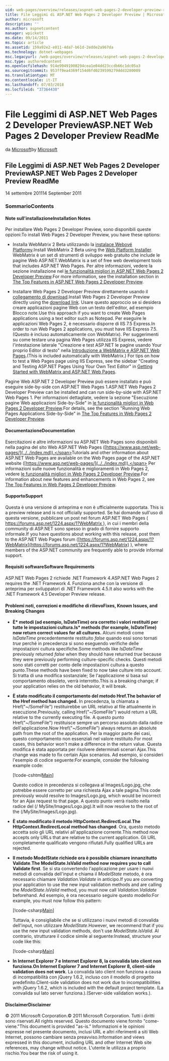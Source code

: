 ```yaml
---
uid: web-pages/overview/releases/aspnet-web-pages-2-developer-preview-readme
title: File Leggimi di ASP.NET Web Pages 2 Developer Preview | Microsoft Docs
author: microsoft
description: ''
ms.author: aspnetcontent
manager: wpickett
ms.date: 09/14/2011
ms.topic: article
ms.assetid: 159a92e2-e011-4da7-b61d-2edde2a967da
ms.technology: dotnet-webpages
msc.legacyurl: /web-pages/overview/releases/aspnet-web-pages-2-developer-preview-readme
msc.type: authoredcontent
ms.openlocfilehash: 914e99491908294cea1e04dd23ccdb66c1dc05a3
ms.sourcegitcommit: 953ff9ea4369f154d6fd0239599279ddd3280009
ms.translationtype: MT
ms.contentlocale: it-IT
ms.lasthandoff: 07/03/2018
ms.locfileid: "37364430"
---
```

<a name="aspnet-web-pages-2-developer-preview-readme"></a><span data-ttu-id="9a2be-102">File Leggimi di ASP.NET Web Pages 2 Developer Preview</span><span class="sxs-lookup"><span data-stu-id="9a2be-102">ASP.NET Web Pages 2 Developer Preview ReadMe</span></span>
====================
<span data-ttu-id="9a2be-103">da [Microsoft](https://github.com/microsoft)</span><span class="sxs-lookup"><span data-stu-id="9a2be-103">by [Microsoft](https://github.com/microsoft)</span></span>

## <a name="aspnet-web-pages-2-developer-preview-readme"></a><span data-ttu-id="9a2be-104">File Leggimi di ASP.NET Web Pages 2 Developer Preview</span><span class="sxs-lookup"><span data-stu-id="9a2be-104">ASP.NET Web Pages 2 Developer Preview ReadMe</span></span>

<span data-ttu-id="9a2be-105">14 settembre 2011</span><span class="sxs-lookup"><span data-stu-id="9a2be-105">14 September 2011</span></span>

### <a name="contents"></a><span data-ttu-id="9a2be-106">Sommario</span><span class="sxs-lookup"><span data-stu-id="9a2be-106">Contents</span></span>

#### <a id="_Toc303701284"></a>  <span data-ttu-id="9a2be-107">Note sull'installazione</span><span class="sxs-lookup"><span data-stu-id="9a2be-107">Installation Notes</span></span>

<span data-ttu-id="9a2be-108">Per installare Web Pages 2 Developer Preview, sono disponibili queste opzioni:</span><span class="sxs-lookup"><span data-stu-id="9a2be-108">To install Web Pages 2 Developer Preview, you have these options:</span></span>

- <span data-ttu-id="9a2be-109">Installa WebMatrix 2 Beta utilizzando la [instalace Webové Platformy](https://go.microsoft.com/fwlink/?LinkId=226883).</span><span class="sxs-lookup"><span data-stu-id="9a2be-109">Install WebMatrix 2 Beta using the [Web Platform Installer](https://go.microsoft.com/fwlink/?LinkId=226883).</span></span> <span data-ttu-id="9a2be-110">WebMatrix è un set di strumenti di sviluppo web gratuito che include le pagine Web ASP.NET.</span><span class="sxs-lookup"><span data-stu-id="9a2be-110">WebMatrix is a set of free web development tools that includes ASP.NET Web Pages.</span></span> <span data-ttu-id="9a2be-111">Per altre informazioni, vedere la sezione installazione nel [le funzionalità migliori in ASP.NET Web Pages 2 Developer Preview](https://go.microsoft.com/fwlink/?LinkID=227824).</span><span class="sxs-lookup"><span data-stu-id="9a2be-111">For more information, see the installation section in [The Top Features in ASP.NET Web Pages 2 Developer Preview](https://go.microsoft.com/fwlink/?LinkID=227824).</span></span>

- <span data-ttu-id="9a2be-112">Installare Web Pages 2 Developer Preview direttamente usando il [collegamento di download](https://go.microsoft.com/fwlink/?LinkID=226335).</span><span class="sxs-lookup"><span data-stu-id="9a2be-112">Install Web Pages 2 Developer Preview directly using the [download link](https://go.microsoft.com/fwlink/?LinkID=226335).</span></span> <span data-ttu-id="9a2be-113">Usare questo approccio se si desidera creare applicazioni pagine Web con un testo dell'editor, ad esempio Blocco note.</span><span class="sxs-lookup"><span data-stu-id="9a2be-113">Use this approach if you want to create Web Pages applications using a text editor such as Notepad.</span></span> <span data-ttu-id="9a2be-114">Per eseguire le applicazioni Web Pages 2, è necessario disporre di IIS 7.5 Express.</span><span class="sxs-lookup"><span data-stu-id="9a2be-114">In order to run Web Pages 2 applications, you must have IIS Express 7.5.</span></span> <span data-ttu-id="9a2be-115">(Questo è incluso automaticamente con WebMatrix). Per suggerimenti su come testare una pagina Web Pages utilizza IIS Express, vedere l'intestazione laterale "Creazione e test ASP.NET le pagine usando Your proprio Editor di testo" nella [Introduzione a WebMatrix e ASP.NET Web Pages](https://go.microsoft.com/fwlink/?LinkId=202889).</span><span class="sxs-lookup"><span data-stu-id="9a2be-115">(This is included automatically with WebMatrix.) For tips on how to test a Web Pages page using IIS Express, see the sidebar "Creating and Testing ASP.NET Pages Using Your Own Text Editor" in [Getting Started with WebMatrix and ASP.NET Web Pages](https://go.microsoft.com/fwlink/?LinkId=202889).</span></span>

<span data-ttu-id="9a2be-116">Pagine Web ASP.NET 2 Developer Preview può essere installato e può eseguire side-by-side con ASP.NET Web Pages 1.</span><span class="sxs-lookup"><span data-stu-id="9a2be-116">ASP.NET Web Pages 2 Developer Preview can be installed and can run side-by-side with ASP.NET Web Pages 1.</span></span> <a id="a"></a><span data-ttu-id="9a2be-117">Per informazioni dettagliate, vedere la sezione "Esecuzione pagine Web applicazioni Side-by-Side" in [le funzionalità migliori in Web Pages 2 Developer Preview](https://go.microsoft.com/fwlink/?LinkID=227824).</span><span class="sxs-lookup"><span data-stu-id="9a2be-117">For details, see the section "Running Web Pages Applications Side-by-Side" in [The Top Features in Web Pages 2 Developer Preview](https://go.microsoft.com/fwlink/?LinkID=227824).</span></span>

#### <a id="_Toc303701285"></a>  <span data-ttu-id="9a2be-118">Documentazione</span><span class="sxs-lookup"><span data-stu-id="9a2be-118">Documentation</span></span>

<span data-ttu-id="9a2be-119">Esercitazioni e altre informazioni su ASP.NET Web Pages sono disponibili nella pagina del sito Web ASP.NET Web Pages ([https://www.asp.net/web-pages/](../../index.md)).</span><span class="sxs-lookup"><span data-stu-id="9a2be-119">Tutorials and other information about ASP.NET Web Pages are available on the Web Pages page of the ASP.NET website ([https://www.asp.net/web-pages/](../../index.md)).</span></span> <span data-ttu-id="9a2be-120">Per informazioni sulle nuove funzionalità e miglioramenti in Web Pages 2, vedere [le funzionalità migliori in Web Pages 2 Developer Preview](https://go.microsoft.com/fwlink/?LinkID=227824).</span><span class="sxs-lookup"><span data-stu-id="9a2be-120">For information about new features and enhancements in Web Pages 2, see [The Top Features in Web Pages 2 Developer Preview](https://go.microsoft.com/fwlink/?LinkID=227824).</span></span>

#### <a id="_Toc303701286"></a>  <span data-ttu-id="9a2be-121">Supporto</span><span class="sxs-lookup"><span data-stu-id="9a2be-121">Support</span></span>

<a id="_Toc209852135"></a><span data-ttu-id="9a2be-122"><a id="_Toc255833657"></a> Questa è una versione di anteprima e non è ufficialmente supportata.</span><span class="sxs-lookup"><span data-stu-id="9a2be-122"><a id="_Toc255833657"></a> This is a preview release and is not officially supported.</span></span> <span data-ttu-id="9a2be-123">Se hai domande sull'uso di questa versione, pubblicare un post nel forum ASP.NET Web Pages ([ https://forums.asp.net/1224.aspx/1?WebMatrix ](https://forums.asp.net/1224.aspx/1?WebMatrix) ), in cui i membri della community di ASP.NET sono spesso in grado di fornire supporto informale.</span><span class="sxs-lookup"><span data-stu-id="9a2be-123">If you have questions about working with this release, post them to the ASP.NET Web Pages forum ([https://forums.asp.net/1224.aspx/1?WebMatrix](https://forums.asp.net/1224.aspx/1?WebMatrix) ), where members of the ASP.NET community are frequently able to provide informal support.</span></span>

#### <a id="_Toc303701287"></a>  <span data-ttu-id="9a2be-124">Requisiti software</span><span class="sxs-lookup"><span data-stu-id="9a2be-124">Software Requirements</span></span>

<span data-ttu-id="9a2be-125">ASP.NET Web Pages 2 richiede .NET Framework 4.</span><span class="sxs-lookup"><span data-stu-id="9a2be-125">ASP.NET Web Pages 2 requires the .NET Framework 4.</span></span> <span data-ttu-id="9a2be-126">Funziona anche con la versione di anteprima per sviluppatori di .NET Framework 4.5.</span><span class="sxs-lookup"><span data-stu-id="9a2be-126">It also works with the .NET Framework 4.5 Developer Preview release.</span></span>

<a id="_Toc303701288"></a><a id="_Breaking_Changes"></a>

#### <a name="fixes-known-issues-and-breaking-changes"></a><span data-ttu-id="9a2be-127">Problemi noti, correzioni e modifiche di rilievo</span><span class="sxs-lookup"><span data-stu-id="9a2be-127">Fixes, Known Issues, and Breaking Changes</span></span>

<a id="_Toc224729061"></a><a id="_Toc238051347"></a>

- <span data-ttu-id="9a2be-128">**È\* metodi (ad esempio, IsDateTime) ora corretto i valori restituiti per tutte le impostazioni cultura.**</span><span class="sxs-lookup"><span data-stu-id="9a2be-128">**Is\* methods (for example, IsDateTime) now return correct values for all cultures.**</span></span> <span data-ttu-id="9a2be-129">Alcuni metodi come *IsDateTime* precedentemente restituito *false* quando essi sono tornati *true* perché in precedenza si sono eseguendo verifiche delle impostazioni cultura specifiche.</span><span class="sxs-lookup"><span data-stu-id="9a2be-129">Some methods like *IsDateTime* previously returned *false* when they should have returned *true* because they were previously performing culture-specific checks.</span></span> <span data-ttu-id="9a2be-130">Questi metodi sono stati corretti per conto delle impostazioni cultura a questo punto.</span><span class="sxs-lookup"><span data-stu-id="9a2be-130">These methods have been fixed to now take culture into account.</span></span> <span data-ttu-id="9a2be-131">Si tratta di una modifica sostanziale; Se l'applicazione si basa sul comportamento obsoleto, verrà interrotto.</span><span class="sxs-lookup"><span data-stu-id="9a2be-131">This is a breaking change; if your application relies on the old behavior, it will break.</span></span>
- <span data-ttu-id="9a2be-132">**È stato modificato il comportamento del metodo Href.**</span><span class="sxs-lookup"><span data-stu-id="9a2be-132">**The behavior of the Href method has changed.**</span></span> <span data-ttu-id="9a2be-133">In precedenza, la chiamata a Href("~/SomeFile") restituirebbe un URL relativo al file attualmente in esecuzione.</span><span class="sxs-lookup"><span data-stu-id="9a2be-133">Previously, calling Href("~/SomeFile") would return a URL relative to the currently executing file.</span></span> <span data-ttu-id="9a2be-134">A questo punto Href("~/SomeFile") restituisce sempre un percorso assoluto dalla radice dell'applicazione.</span><span class="sxs-lookup"><span data-stu-id="9a2be-134">Now Href("~/SomeFile") always returns an absolute path from the root of the application.</span></span> <span data-ttu-id="9a2be-135">Per la maggior parte dei casi, questo comportamento non essenziali nel valore restituito.</span><span class="sxs-lookup"><span data-stu-id="9a2be-135">For most cases, this behavior won't make a difference in the return value.</span></span> <span data-ttu-id="9a2be-136">Questa modifica è stata apportata per risolvere determinati scenari Ajax.</span><span class="sxs-lookup"><span data-stu-id="9a2be-136">This change was made to fix certain Ajax scenarios.</span></span> <span data-ttu-id="9a2be-137">Ad esempio, si consideri l'esempio di codice seguente:</span><span class="sxs-lookup"><span data-stu-id="9a2be-137">For example, consider the following example code:</span></span> 

    [!code-cshtml[Main](aspnet-web-pages-2-developer-preview-readme/samples/sample1.cshtml)]

    <span data-ttu-id="9a2be-138">Questo codice in precedenza si collegava al Images/Logo.jpg, che potrebbe essere corretto per una richiesta Ajax a tale pagina.</span><span class="sxs-lookup"><span data-stu-id="9a2be-138">This code previously would resolve to Images/Logo.jpg, which would be incorrect for an Ajax request to that page.</span></span> <span data-ttu-id="9a2be-139">A questo punto verrà risolto nella radice del (/ MySite/Images/Logo.jpg).</span><span class="sxs-lookup"><span data-stu-id="9a2be-139">It will now resolve to the root of the (/MySite/Images/Logo.jpg).</span></span>
- <span data-ttu-id="9a2be-140">**È stato modificato il metodo HttpContext.RedirectLocal**.</span><span class="sxs-lookup"><span data-stu-id="9a2be-140">**The HttpContext.RedirectLocal method has changed**.</span></span> <span data-ttu-id="9a2be-141">Ora, questo metodo accetta solo gli URL relativi all'applicazione corrente.</span><span class="sxs-lookup"><span data-stu-id="9a2be-141">This method now accepts only URLs that are relative to the current application.</span></span> <span data-ttu-id="9a2be-142">Gli URL completamente qualificato vengono rifiutati.</span><span class="sxs-lookup"><span data-stu-id="9a2be-142">Fully qualified URLs are rejected.</span></span>
- <span data-ttu-id="9a2be-143">**Il metodo ModelState richiede ora è possibile chiamare innanzitutto Validate**.</span><span class="sxs-lookup"><span data-stu-id="9a2be-143">**The ModelState.IsValid method now requires you to call Validate first**.</span></span> <span data-ttu-id="9a2be-144">Se si sta convertendo l'applicazione per usare i nuovi metodi di convalida dell'input e chiama il *ModelState* metodo, è ora necessario chiamare *Validation.Validate* in anticipo.</span><span class="sxs-lookup"><span data-stu-id="9a2be-144">If you are converting your application to use the new input validation methods and are calling the *ModelState.IsValid* method, you must now call *Validation.Validate* beforehand.</span></span> <span data-ttu-id="9a2be-145">Ad esempio, è ora necessario seguire questo modello:</span><span class="sxs-lookup"><span data-stu-id="9a2be-145">For example, you must now follow this pattern:</span></span> 

    [!code-csharp[Main](aspnet-web-pages-2-developer-preview-readme/samples/sample2.cs)]

  <span data-ttu-id="9a2be-146">Tuttavia, è consigliabile che se si utilizzano i nuovi metodi di convalida dell'input, non utilizzare *ModelState*.</span><span class="sxs-lookup"><span data-stu-id="9a2be-146">However, we recommend that if you use the new input validation methods, don't use *ModelState.IsValid*.</span></span> <span data-ttu-id="9a2be-147">Al contrario, strutturare il codice simile al seguente:</span><span class="sxs-lookup"><span data-stu-id="9a2be-147">Instead, structure your code like this:</span></span> 

    [!code-csharp[Main](aspnet-web-pages-2-developer-preview-readme/samples/sample3.cs)]
- <span data-ttu-id="9a2be-148">**In Internet Explorer 7 e Internet Explorer 8, la convalida lato client non funziona**.</span><span class="sxs-lookup"><span data-stu-id="9a2be-148">**On Internet Explorer 7 and Internet Explorer 8, client-side validation does not work**.</span></span> <span data-ttu-id="9a2be-149">La convalida lato client non funziona a causa di incompatibilità con jQuery 1.6.2, incluso con il modello di progetto predefinito.</span><span class="sxs-lookup"><span data-stu-id="9a2be-149">Client-side validation does not work due to incompatibilities with jQuery 1.6.2, which is included with the default project template.</span></span> <span data-ttu-id="9a2be-150">(La convalida sul lato server funziona.).</span><span class="sxs-lookup"><span data-stu-id="9a2be-150">(Server-side validation works.).</span></span>

#### <a id="_Toc303701289"></a>  <span data-ttu-id="9a2be-151">Disclaimer</span><span class="sxs-lookup"><span data-stu-id="9a2be-151">Disclaimer</span></span>

<span data-ttu-id="9a2be-152">© 2011 Microsoft Corporation.</span><span class="sxs-lookup"><span data-stu-id="9a2be-152">© 2011 Microsoft Corporation.</span></span> <span data-ttu-id="9a2be-153">Tutti i diritti sono riservati.</span><span class="sxs-lookup"><span data-stu-id="9a2be-153">All rights reserved.</span></span> <span data-ttu-id="9a2be-154">Questo documento viene fornito "come-viene."</span><span class="sxs-lookup"><span data-stu-id="9a2be-154">This document is provided "as-is."</span></span> <span data-ttu-id="9a2be-155">Informazioni e le opinioni espresse nel presente documento, inclusi URL e altri riferimenti a siti Web Internet, possono cambiare senza preavviso.</span><span class="sxs-lookup"><span data-stu-id="9a2be-155">Information and views expressed in this document, including URL and other Internet Web site references, may change without notice.</span></span> <span data-ttu-id="9a2be-156">L'utente le utilizza a proprio rischio.</span><span class="sxs-lookup"><span data-stu-id="9a2be-156">You bear the risk of using it.</span></span>
